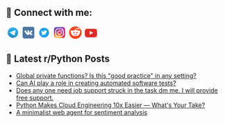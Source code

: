 ## 🔎 Connect with me:
[<img src="https://github.com/bullbesh/bullbesh/blob/main/images/Telegram.png" width="32" height="32" />](https://t.me/bullbesh)
[<img src="https://github.com/bullbesh/bullbesh/blob/main/images/VK.png" width="32" height="32" />](https://vk.com/bullbesh)
[<img src="https://github.com/bullbesh/bullbesh/blob/main/images/Twitter.png" width="32" height="32" />](https://twitter.com/bullbesh1)
[<img src="https://github.com/bullbesh/bullbesh/blob/main/images/Instagram.png" width="32" height="32" />](https://www.instagram.com/bullbesh)
[<img src="https://github.com/bullbesh/bullbesh/blob/main/images/Reddit.png" width="32" height="32" />](https://www.reddit.com/user/bullbesh)
[<img src="https://github.com/bullbesh/bullbesh/blob/main/images/YouTube.png" width="32" height="32" />](https://www.youtube.com/channel/UCtfjRs6uzgq5mfm8S06WTcg)

## 📕 Latest r/Python Posts
<!-- BLOG-POST-LIST:START -->
- [Global private functions? Is this &quot;good practice&quot; in any setting?](https://www.reddit.com/r/Python/comments/1k8kkaq/global_private_functions_is_this_good_practice_in/)
- [Can AI play a role in creating automated software tests?](https://www.reddit.com/r/Python/comments/1k8glge/can_ai_play_a_role_in_creating_automated_software/)
- [Does any one need job support struck in the task dm me. I will provide free support.](https://www.reddit.com/r/Python/comments/1k8djt8/does_any_one_need_job_support_struck_in_the_task/)
- [Python Makes Cloud Engineering 10x Easier — What&#39;s Your Take?](https://www.reddit.com/r/Python/comments/1k8chge/python_makes_cloud_engineering_10x_easier_whats/)
- [A minimalist web agent for sentiment analysis](https://www.reddit.com/r/Python/comments/1k8c2lx/a_minimalist_web_agent_for_sentiment_analysis/)
<!-- BLOG-POST-LIST:END -->
